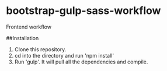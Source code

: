 # bootstrap-gulp-sass-workflow

Frontend workflow

##Installation

1. Clone this repository.
2. cd into the directory and run 'npm install'
3. Run 'gulp'. It will pull all the dependencies and compile.
